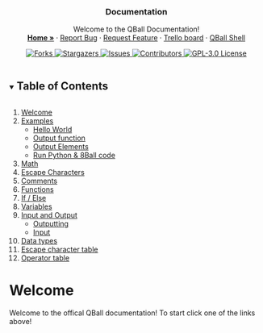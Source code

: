 <br>
<p align="center">
   <h3 align="center">Documentation</h3>
  
  <p align="center">
    Welcome to the QBall Documentation!
    <br />
    <a href="https://github.com/KingsleyDockerill/QBall/" rel="help"><strong>Home »</strong></a>
    ·
    <a href="https://github.com/KingsleyDockerill/QBall/issues" rel="next">Report Bug</a>
    ·
    <a href="https://github.com/KingsleyDockerill/QBall/issues" rel="next">Request Feature</a>
    ·
    <a href="https://trello.com/b/cJM6HsR3/qball" rel="external">Trello board</a>
    ·
    <a href="https://repl.it/@qballlang/QBall" rel="external">QBall Shell</a>
  </p>
  
   <p align="center">
    <a href="https://github.com/KingsleyDockerill/QBall/network/members">
      <img alt="Forks" src="https://img.shields.io/github/forks/KingsleyDockerill/QBall.svg?style=for-the-badge">
    </a>
    <a href="https://github.com/KingsleyDockerill/QBall/stargazers">
      <img alt="Stargazers" src="https://img.shields.io/github/stars/KingsleyDockerill/QBall.svg?style=for-the-badge">
    </a>
    <a href="https://github.com/KingsleyDockerill/QBall/issues">
      <img alt="Issues" src="https://img.shields.io/github/issues/KingsleyDockerill/QBall.svg?style=for-the-badge">
    </a>
    <a href="https://github.com/KingsleyDockerill/QBall/graphs/contributors">
      <img alt="Contributors" src="https://img.shields.io/github/contributors/KingsleyDockerill/QBall.svg?style=for-the-badge">
    </a>
    <a href="https://github.com/KingsleyDockerill/QBall/blob/master/LICENSE">
      <img alt="GPL-3.0 License" src="https://img.shields.io/github/license/KingsleyDockerill/QBall.svg?style=for-the-badge">
    </a>
  </p>
</p>

<!-- TOC -->
<details open="open">
  <summary><h2 style="display: inline-block">Table of Contents</h2></summary>
  <ol>
    <li>
      <a href="README.md#wel">Welcome</a>
    </li>
    <li>
      <a href="example.md#ex">Examples</a>
      <ul>
        <li><a href="example.md#hw">Hello World</a></li>
        <li><a href="example.md#of">Output function</a></li>
        <li><a href="exmaple.md#oe">Output Elements</a></li>
        <li><a href="example.md#rpy8bc">Run Python & 8Ball code</a></li>
      </ul>
    </li>
    <li><a href="math.md#math">Math</a></li>
    <li><a href="escape-character.md#esc-char">Escape Characters</a></li>
    <li><a href="comment.md#comment">Comments</a></li>  
    <li><a href="function.md#funct">Functions</a></li>
    <li><a href="if-else.md#if-else">If / Else</a></li>
    <li><a href="variables.md#var">Variables</a></li>
    <li>
      <a href="input-output.md#io">Input and Output</a>
      <ul>
        <li><a href="input-output.md#out">Outputting</a></li>
        <li><a href="input-output.md#in">Input</a></li>
      </ul>
    </li>
    <li><a href="data-type.md#data-type">Data types</a></li>
    <li><a href="#esc-char-tbl">Escape character table</a></li>
    <li><a href="#op-tbl">Operator table</a></li>
  </ol>
</details>

<!-- WELCOME-->
<h1 id="wel">Welcome</h1>

Welcome to the offical QBall documentation! To start click one of the links above!
